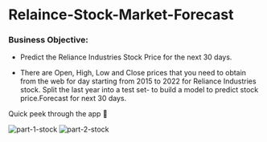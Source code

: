 # Relaince-Stock-Market-Forecast

### Business Objective:

- Predict the Reliance Industries Stock Price for the next 30 days.

- There are Open, High, Low and Close prices that you need to obtain from the web for day starting from 2015 to 2022 for Reliance Industries stock. Split the last year into a test set- to build a model to predict stock price.Forecast for next 30 days.

Quick peek through the app 👀

![part-1-stock](https://github.com/Tharun1616/Relaince-Stock-Market-Forecast/assets/72075661/3dc23f34-140c-44ca-b426-40b01b572827)
![part-2-stock](https://github.com/Tharun1616/Relaince-Stock-Market-Forecast/assets/72075661/8c8a4621-c9eb-4891-b9bc-8fbfdc26f85f)
